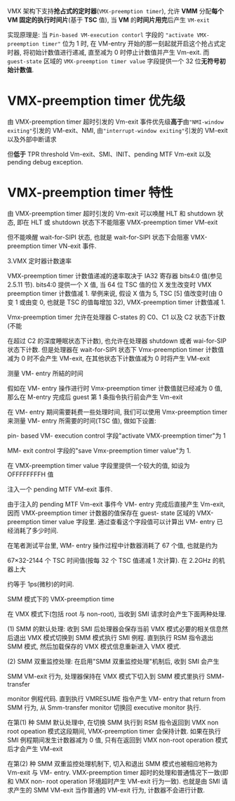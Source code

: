 
VMX 架构下支持**抢占式的定时器**(`VMX-preemption timer`), 允许 **VMM** 分配**每个 VM 固定的执行时间片**(基于 **TSC** 值), 当 **VM** 的**时间片用完**后产生 `VM-exit`

实现原理是: 当 `Pin-based VM-execution contorl` 字段的 `"activate VMX-preemption timer"` 位为 1 时, 在 VM-entry 开始的那一刻起就开启这个抢占式定时器, 将初始计数值进行递减, 直至减为 0 时停止计数值并产生 Vm-exit. 而 `guest-state` 区域的 `VMX-preemption timer value` 字段提供一个 32 位**无符号初始计数值**.

# VMX-preemption timer 优先级

由 VMX-preemption timer 超时引发的 Vm-exit 事件优先级**高于**由`"NMI-window exiting"`引发的 VM-exit、NMI, 由`"interrupt-window exiting"`引发的 VM-exit 以及外部中断请求

但**低于** TPR threshold Vm-exit、SMI、INIT、pending MTF Vm-exit 以及 pending debug exception.

# VMX-preemption timer 特性

由 VMX-preemption timer 超时引发的 Vm-exit 可以唤醒 HLT 和 shutdown 状态, 即在 HLT 或 shutdown 状态下不能阻塞 VMX-preemption timer VM-exit

但不能唤醒 wait-for-SIPI 状态, 也就是 wait-for-SIPI 状态下会阻塞 VMX-preemption timer VN-exit 事件.

3.VMX 定时器计数速率

VMX-preemption timer 计数值递减的速率取决于 IA32 寄存器 bits4:0 值(参见 2.5.11 节). bits4:0 提供一个 X 值, 当 64 位 TSC 值的位 X 发生改变时 VMX  preemption timer 计数值减 1. 举例来说, 假设 X 值为 5, TSC [5] 值改变时(由 0 变 1 或由变 0, 也就是 TSC 的值每增加 32), VMX-preemption timer 计数值减 1.

 Vmx-preemption timer 允许在处理器 C-states 的 C0、C1 以及 C2 状态下计数(不能

在超过 C2 的深度睡眠状态下计数), 也允许在处理器 shutdown 或者 wai-for-SIP 状态下计数. 但是处理器在 wait-for-SIPI 状态下 Vmx-preemption timer 计数值减为 0 时不会产生 VM-exit, 在其他状态下计数值减为 0 时将产生 VM-exit

测量 VM- entry 所結的时间

假如在 VM- entry 操作进行时 Vmx-preemption timer 计数值就已经减为 0 值, 那么在  M-entry 完成后 guest 第 1 条指令执行前会产生 Vm-exit

在 VM- entry 期间需要耗费一些处理时间, 我们可以使用 Vmx-preemption timer 来测量 VM- entry 所需要的时间(TSC 值), 做如下设置:

pin- based VM- execution control 字段"activate VMX-preemption timer"为 1

MM- exit control 字段的"save Vmx-preemption timer value"为 1.

在 VMX-preemption timer value 字段里提供一个较大的值, 如设为 OFFFFFFFFH 值

注入一个 pending MTF VM-exit 事件.

由于注入的 pending MTF Vm-exit 事件今 VM- entry 完成后直接产生 Vm-exit, 因而 VMX-preemption timer 计数器的值保存在 guest- state 区域的 VMX-preemption timer value 字段里. 通过查看这个字段值可以计算出 VM- entry 已经消耗了多少时间.

在笔者測试平台里, WM- entry 操作过程中计数器消耗了 67 个值, 也就是约为

67×32-2144 个 TSC 时间值(按每 32 个 TSC 值递减 1 次计算). 在 2.2GHz 的机器上大

约等于 1ps(微秒)的时间.

SMM 模式下的 VMX-preemption time

在 VMX 模式下(包括 root 与 non-root), 当收到 SMI 请求时会产生下面两种处理.

 (1) SMM 的默认处理: 收到 SMI 后处理器会保存当前 VMX 模式必要的相关信息然后退出 VMX 模式切换到 SMM 模式执行 SMI 例程. 直到执行 RSM 指令退出 SMM 模式, 然后加载保存的 VMX 模式信息重新进入 VMX 模式.

 (2) SMM 双重监控处理: 在启用"SMM 双重监控处理"机制后, 收到 SMI 会产生

 SMM VM-exit 行为, 处理器保持在 VMX 模式下切入到 SMM 模式里执行 SMM- transfer

 monitor 例程代码. 直到执行 VMRESUME 指令产生 VM- entry that return from SMM 行为, 从 Smm-transfer monitor 切换回 executive monitor 执行.

在第(1) 种 SMM 默认处理中, 在切换 SMM 执行到 RSM 指令返回到 VMX non  root opeation 模式这段期间, VMX-preemption timer 会保持计数. 如果在执行 SMI 例程期间发生计数器减为 0 值, 只有在返回到 VMX non-root operation 模式后才会产生 VM-exit

在第(2) 种 SMM 双重监控处理机制下, 切入和退出 SMM 模式也被相应地称为  Vm-exit 与 VM- entry. VMX-preemption timer 超时的处理和普通情况下一致(即和 VMX non- root operation 环境超时产生 VM-exit 行为一致). 也就是由 SMI 请求产生的 SMM VM-exit 当作普通的 VM-exit 行为, 计数器不会进行计数.

